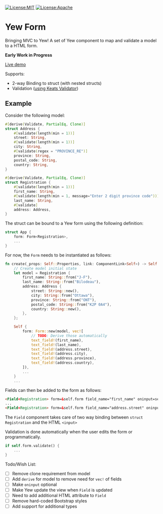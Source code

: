 [![License:MIT](https://img.shields.io/badge/License-MIT-yellow.svg)](https://opensource.org/licenses/MIT) [![License:Apache](https://img.shields.io/badge/License-Apache-yellow.svg)](https://opensource.org/licenses/Apache-2.0)
# Yew Form
Bringing MVC to Yew! A set of Yew component to map and validate a model to a HTML form.

**Early Work in Progress**

[Live demo](http://chronogears.com/yew-form/)

Supports:
- 2-way Binding to struct (with nested structs)
- Validation ([using Keats Validator](https://github.com/Keats/validator))

## Example
Consider the following model:
```rust
#[derive(Validate, PartialEq, Clone)]
struct Address {
    #[validate(length(min = 1))]
    street: String,
    #[validate(length(min = 1))]
    city: String,
    #[validate(regex = "PROVINCE_RE")]
    province: String,
    postal_code: String,
    country: String,
}

#[derive(Validate, PartialEq, Clone)]
struct Registration {
    #[validate(length(min = 1))]
    first_name: String,
    #[validate(length(min = 1, message="Enter 2 digit province code"))]
    last_name: String,
    #[validate]
    address: Address,
}
```

The struct can be bound to a Yew form using the following definition:

```rust
struct App {
    form: Form<Registration>,
    ...
}
```

For now, the `Form` needs to be instantiated as follows:
```rust
fn create(_props: Self::Properties, link: ComponentLink<Self>) -> Self {
    // Create model initial state
    let model = Registration {
        first_name: String::from("J-F"),
        last_name: String::from("Bilodeau"),
        address: Address {
            street: String::new(),
            city: String::from("Ottawa"),
            province: String::from("ONT"),
            postal_code: String::from("K2P 0A4"),
            country: String::new(),
        },
    };

    Self {
        form: Form::new(model, vec![
            // TODO: Derive those automatically
            text_field!(first_name),
            text_field!(last_name),
            text_field!(address.street),
            text_field!(address.city),
            text_field!(address.province),
            text_field!(address.country),
        ]),
        ...
    }
    ...
```

Fields can then be added to the form as follows:
```html
<Field<Registration> form=&self.form field_name="first_name" oninput=self.link.callback(|_: InputData| AppMessage::Update) />
...
<Field<Registration> form=&self.form field_name="address.street" oninput=self.link.callback(|_: InputData| AppMessage::Update) />
```
The `Field` component takes care of two way binding between `struct Registration` and the HTML `<input>`

Validation is done automatically when the user edits the form or programmatically.

```rust
if self.form.validate() {
    ...
}
```

Todo/Wish List:
- [ ] Remove clone requirement from model
- [ ] Add `derive` for model to remove need for `vec!` of fields
- [ ] Make `oninput` optional
- [ ] Make Yew update the view when `Field` is updated
- [ ] Need to add additional HTML attribute to `Field`
- [ ] Remove hard-coded Bootstrap styles
- [ ] Add support for additional types